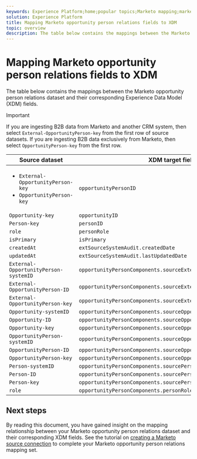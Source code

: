 ```yaml
---
keywords: Experience Platform;home;popular topics;Marketo mapping;marketo mapping
solution: Experience Platform
title: Mapping Marketo opportunity person relations fields to XDM
topic: overview
description: The table below contains the mappings between the Marketo Opportunity person relations dataset and their corresponding XDM fields.
---
```


# Mapping Marketo opportunity person relations fields to XDM

The table below contains the mappings between the Marketo opportunity person relations dataset and their corresponding Experience Data Model (XDM) fields.

>[!IMPORTANT]
>
>If you are ingesting B2B data from Marketo and another CRM system, then select `External-OpportunityPerson-key` from the first row of source datasets. If you are ingesting B2B data exclusively from Marketo, then select `OpportunityPerson-key` from the first row.

| Source dataset | XDM target field |
| -------------- | ---------------- |
| <ul><li>`External-OpportunityPerson-key`</li><li>`OpportunityPerson-key`</li></ul> | `opportunityPersonID` |
| `Opportunity-key` | `opportunityID` |
| `Person-key` | `personID` |
| `role` | `personRole` |
| `isPrimary` | `isPrimary` |
| `createdAt` | `extSourceSystemAudit.createdDate` |
| `updatedAt` | `extSourceSystemAudit.lastUpdatedDate` |
| `External-OpportunityPerson-systemID` | `opportunityPersonComponents.sourceExternalID.systemID` |
| `External-OpportunityPerson-ID` | `opportunityPersonComponents.sourceExternalID.ID` |
| `External-OpportunityPerson-key` | `opportunityPersonComponents.sourceExternalID.key` |
| `Opportunity-systemID` | `opportunityPersonComponents.sourceOpportunityID.systemID` |
| `Opportunity-ID` | `opportunityPersonComponents.sourceOpportunityID.ID` |
| `Opportunity-key` | `opportunityPersonComponents.sourceOpportunityID.key` |
| `OpportunityPerson-systemID` | `opportunityPersonComponents.sourceOpportunityPersonID.systemID` |
| `OpportunityPerson-ID` | `opportunityPersonComponents.sourceOpportunityPersonID.ID` |
| `OpportunityPerson-key` | `opportunityPersonComponents.sourceOpportunityPersonID.key` |
| `Person-systemID` | `opportunityPersonComponents.sourcePersonID.systemID` |
| `Person-ID` | `opportunityPersonComponents.sourcePersonID.ID` |
| `Person-key` | `opportunityPersonComponents.sourcePersonID.key` |
| `role` | `opportunityPersonComponents.personRole` |

## Next steps

By reading this document, you have gained insight on the mapping relationship between your Marketo opportunity person relations dataset and their corresponding XDM fields. See the tutorial on [creating a Marketo source connection](../../../tutorials/ui/create/adobe-applications/marketo.md) to complete your Marketo opportunity person relations mapping set.
